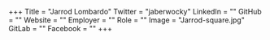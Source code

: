 +++
Title = "Jarrod Lombardo"
Twitter = "jaberwocky"
LinkedIn = ""
GitHub = ""
Website = ""
Employer = ""
Role = ""
Image = "Jarrod-square.jpg"
GitLab = ""
Facebook = ""
+++
